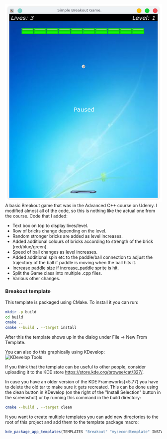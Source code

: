<img src="./Breakout.png" alt="Picture of Breakout game">
A basic Breakout game that was in the Advanced C++ course on Udemy.
I modified almost all of the code, so this is nothing like the actual one from the course. 
Code that I added:
<ul>
    <li>Text box on top to display lives/level.</li>
    <li>Row of bricks change depending on the level.</li>
    <li>Random stronger bricks are added as level increases.</li>
    <li>Added additional colours of bricks according to strength of the brick (red/blue/green).</li>
    <li>Speed of ball changes as level increases.</li>
    <li>Added additional spin etc to the paddle/ball connection to adjust the trajectory of the ball if paddle is moving when the ball hits it.</li>
    <li>Increase paddle size if increase_paddle sprite is hit.</li>
    <li>Split the Game class into multiple .cpp files.</li>
    <li>Various other changes.</li>
</ul>


### Breakout template

This template is packaged using CMake.
To install it you can run:  
```bash
mkdir -p build
cd build
cmake ..
cmake --build . --target install
```

After this the template shows up in the dialog under File -> New From Template.

You can also do this graphically using KDevelop:  
![KDevelop Tools](kdevelop_tools.png)

If you think that the template can be useful to other people,
consider uploading it to the KDE store https://store.kde.org/browse/cat/327/.

In case you have an older version of the KDE Frameworks(<5.77)
you have to delete the old tar to make sure it gets recreated.
This can be done using the clean button in KDevelop
(on the right of the "Install Selection" button in the screenshot)
or by running this command in the build directory:
```bash
cmake --build . --target clean
```

It you want to create multiple templates you can add new directories to the root
of this project and add them to the template package macro:  
```cmake
kde_package_app_templates(TEMPLATES "Breakout" "mysecondtemplate" INSTALL_DIR ...)
```

